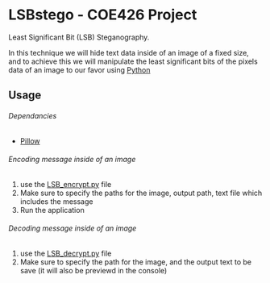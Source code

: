 # LSBstego - COE426 Project

Least Significant Bit (LSB) Steganography.

In this technique we will hide text data inside of an image of a fixed size, and to achieve this we will manipulate the least significant bits of the pixels data of an image to our favor using [Python](https://www.python.org/downloads/release/python-3100/)

## Usage
###### Dependancies
- [Pillow](https://pillow.readthedocs.io/en/stable/)

###### Encoding message inside of an image

1. use the [LSB_encrypt.py](https://github.com/Maliklele/LSBstego/blob/master/LSB_encrypt.py) file
2. Make sure to specify the paths for the image, output path, text file which includes the message
3. Run the application


###### Decoding message inside of an image

1. use the [LSB_decrypt.py](https://github.com/Maliklele/LSBstego/blob/master/LSB_decrypt.py) file
2. Make sure to specify the path for the image, and the output text to be save (it will also be previewd in the console)
